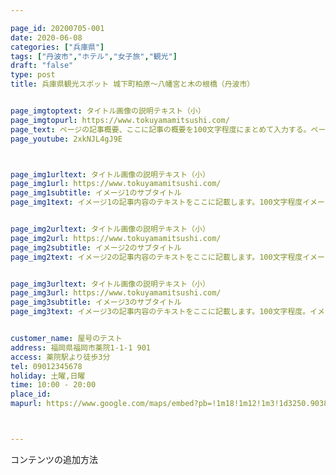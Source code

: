 ```yaml
---

page_id: 20200705-001
date: 2020-06-08
categories: ["兵庫県"]
tags: ["丹波市","ホテル","女子旅","観光"] 
draft: "false"
type: post
title: 兵庫県観光スポット 城下町柏原〜八幡宮と木の根橋（丹波市）


page_imgtoptext: タイトル画像の説明テキスト（小）
page_imgtopurl: https://www.tokuyamamitsushi.com/
page_text: ページの記事概要、ここに記事の概要を100文字程度にまとめて入力する。ページの記事概要、ここに記事の概要を100文字程度にまとめて入力する。ページの記事概要、ここに記事の概要を100文字程度にまとめて入力する。ページの記事概要、ここに記事の概要を100文字程度にまとめて入力する。ページの記事概要、ここに記事の概要を100文字程度にまとめて入力する。
page_youtube: 2xkNJL4gJ9E



page_img1urltext: タイトル画像の説明テキスト（小）
page_img1url: https://www.tokuyamamitsushi.com/
page_img1subtitle: イメージ1のサブタイトル
page_img1text: イメージ1の記事内容のテキストをここに記載します。100文字程度イメージ1の記事内容のテキストをここに記載します。100文字程度イメージ1の記事内容のテキストをここに記載します。100文字程度イメージ1の記事内容のテキストをここに記載します。100文字程度イメージ1の記事内容のテキストをここに記載します。100文字程度


page_img2urltext: タイトル画像の説明テキスト（小）
page_img2url: https://www.tokuyamamitsushi.com/
page_img2subtitle: イメージ2のサブタイトル
page_img2text: イメージ2の記事内容のテキストをここに記載します。100文字程度イメージ2の記事内容のテキストをここに記載します。100文字程度イメージ2の記事内容のテキストをここに記載します。100文字程度イメージ2の記事内容のテキストをここに記載します。100文字程度イメージ2の記事内容のテキストをここに記載します。100文字程度イメージ2の記事内容のテキストをここに記載します。100文字程度


page_img3urltext: タイトル画像の説明テキスト（小）
page_img3url: https://www.tokuyamamitsushi.com/
page_img3subtitle: イメージ3のサブタイトル
page_img3text: イメージ3の記事内容のテキストをここに記載します。100文字程度。イメージ3の記事内容のテキストをここに記載します。100文字程度。イメージ3の記事内容のテキストをここに記載します。100文字程度。イメージ3の記事内容のテキストをここに記載します。100文字程度。イメージ3の記事内容のテキストをここに記載します。100文字程度


customer_name: 屋号のテスト
address: 福岡県福岡市薬院1-1-1 901
access: 薬院駅より徒歩3分
tel: 09012345678
holiday: 土曜,日曜
time: 10:00 - 20:00
place_id: 
mapurl: https://www.google.com/maps/embed?pb=!1m18!1m12!1m3!1d3250.9038494534743!2d139.62698201525203!3d35.432411780253034!2m3!1f0!2f0!3f0!3m2!1i1024!2i768!4f13.1!3m3!1m2!1s0x60185c94b841a15f%3A0x36fe631190644dd7!2z44CSMjMyLTAwMzMg56We5aWI5bed55yM5qiq5rWc5biC5Y2X5Yy65Lit5p2R55S677yT5LiB55uu77yS77yQ77yW4oiS77yR!5e0!3m2!1sja!2sjp!4v1589935801737!5m2!1sja!2sjp



---
```



コンテンツの追加方法

